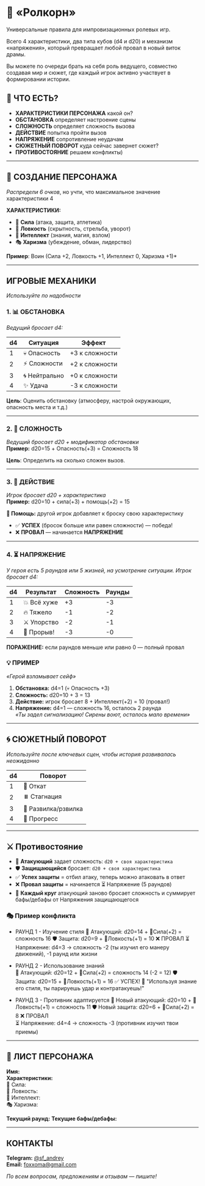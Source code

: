# 🎲 «Ролкорн»

Универсальные правила для импровизационных ролевых игр.

Всего 4 характеристики, два типа кубов (d4 и d20) и механизм «напряжения», который превращает любой провал в новый виток драмы.

Вы  можете по очереди брать на себя роль ведущего, совместно создавая мир и сюжет, где каждый игрок активно участвует в формировании истории.

## 🎯 ЧТО ЕСТЬ?

- **ХАРАКТЕРИСТИКИ ПЕРСОНАЖА** какой он?  
- **ОБСТАНОВКА** определяет настроение сцены  
- **СЛОЖНОСТЬ** определяет сложность вызова  
- **ДЕЙСТВИЕ** попытка пройти вызов  
- **НАПРЯЖЕНИЕ** сопротивление неудачам  
- **СЮЖЕТНЫЙ ПОВОРОТ** куда сейчас завернет сюжет?  
- **ПРОТИВОСТОЯНИЕ** решаем конфликты)  


---

## 👤 СОЗДАНИЕ ПЕРСОНАЖА  
*Распредели 6 очков*, но учти, что максимальное значение характеристики 4

**ХАРАКТЕРИСТИКИ:**
- 💪 **Сила** (атака, защита, атлетика)  
- 🎯 **Ловкость** (скрытность, стрельба, уворот)  
- 🧠 **Интеллект** (знания, магия, взлом)  
- 🎭 **Харизма** (убеждение, обман, лидерство)

**Пример**: Воин (Силa +2, Ловкость +1, Интеллект 0, Харизма +1)*


---

## ИГРОВЫЕ МЕХАНИКИ  
*Используйте по надобности*

### 1. 📊 **ОБСТАНОВКА**  
*Ведущий бросает d4:*

| d4  | Ситуация      | Эффект         |
| --- | ------------- | -------------- |
| 1   | 💀 Опасность  | +3 к сложности |
| 2   | ⚡ Сложности   | +2 к сложности |
| 3   | 🌀 Нейтрально | +0 к сложности |
| 4   | ✨ Удача       | -3 к сложности |

**Цель**: Оценить обстановку (атмосферу, настрой окружающих, опасность места и т.д.)


---

### 2. 🎯 **СЛОЖНОСТЬ**  
*Ведущий бросает d20 + модификатор обстановки*  
**Пример:** d20=15 + Опасность(+3) = Сложность 18

**Цель**: Определить на сколько сложен вызов. 


---

### 3. 🎲 **ДЕЙСТВИЕ**  
*Игрок бросает d20 + характеристика*  
**Пример:** d20=10 + сила(+3) + помощь(+2) = 15

**🤝 Помощь:** другой игрок добавляет к броску свою характеристику

- ✅ **УСПЕХ** (бросок больше или равен сложности) — победа!  
- ❌ **ПРОВАЛ** — начинается **НАПРЯЖЕНИЕ**


---

### 4. ⏳ **НАПРЯЖЕНИЕ**  
*У героя есть 5 раундов или 5 жизней, на усмотрение ситуации.
Игрок бросает d4:*

| d4  | Результат   | Сложность | Раунды |
| --- | ----------- | --------- | ------ |
| 1   | 💥 Всё хуже | +3        | -3     |
| 2   | 🔥 Тяжело   | -1        | -2     |
| 3   | ⚔️ Упорство | -2        | -1     |
| 4   | 🎯 Прорыв!  | -3        | -0     |

**ПОРАЖЕНИЕ:** если раундов меньше или равно 0 — полный провал

### 💡 ПРИМЕР

*«Герой взламывает сейф»*  
1. **Обстановка:** d4=1 (💀 Опасность +3)  
2. **Сложность:** d20=10 + 3 = 13  
3. **Действие:** игрок бросает 8 + Интеллект(+2) = 10 (провал!)  
4. **Напряжение:** d4=1 — сложность 16, осталось 2 раунда  
*«Ты задел сигнализацию! Сирены воют, осталось мало времени»*


---

##  🌀 **СЮЖЕТНЫЙ ПОВОРОТ**
*Используйте после ключевых сцен, чтобы история развивалась неожиданно*

| d4  | Поворот             |
| --- | ------------------- |
| 1   | 🔄 Откат            |
| 2   | ⏸️ Стагнация        |
| 3   | 🌱 Развилка/pзвилка |
| 4   | 🎯 Прогресс         |

---

## ⚔️ Противостояние

- 🎲 **Атакующий** задает сложность: `d20 + своя характеристика`  
- 🛡️ **Защищающийся** бросает: `d20 + своя характеристика`  
- ✅ **Успех защиты** = отбил атаку, теперь можно атаковать в ответ
- ❌ **Провал защиты** = начинается ⏳ Напряжение (5 раундов)  
- 🔁 **Каждый круг** атакующий заново бросает сложность и суммирует бафы/дебафы от Напряжения защищающегося

### 🎭 Пример конфликта

- РАУНД 1 - Изучение стиля
	🎲 Атакующий: d20=14 + 💪Сила(+2) = сложность 16
	🛡️ Защита: d20=9 + 🎯Ловкость(+1) = 10 ❌ ПРОВАЛ
	⏳ Напряжение: d4=3 → сложность -2 (ты изучил его манеру движений), -1 раунд или жизни

- РАУНД 2 - Использование знаний  
	🎲 Атакующий: d20=12 + 💪Сила(+2) = сложность 14 (-2 = 12)
	🛡️ Защита: d20=15 + 🎯Ловкость(+1) = 16 ✅ УСПЕХ!
	💬 "Используя знание его стиля, ты парируешь удар и контратакуешь!"

- РАУНД 3 - Противник адаптируется
	🎲 Новый атакующий: d20=10 + 🎯Ловкость(+1) = сложность 11
	🛡️ Новый защита: d20=6 + 💪Сила(+2) = 8 ❌ ПРОВАЛ  
	⏳ Напряжение: d4=4 → сложность -3 (противник изучил твои приемы)


---

## 📝 ЛИСТ ПЕРСОНАЖА

**Имя:**  
**Характеристики:**  
💪 Сила:  
🎯 Ловкость:  
🧠 Интеллект:  
🎭 Харизма:  

**Текущий раунд:**
**Текущие бафы/дебафы:**


---

## КОНТАКТЫ

**Telegram:** [@sf_andrey](https://t.me/sf_andrey)  
**Email:** foxxoma@gmail.com

*По всем вопросам, предложениям и отзывам — пишите!*

